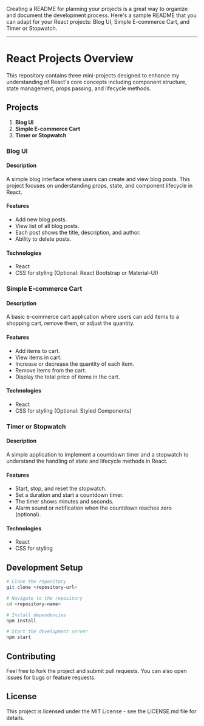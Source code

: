 Creating a README for planning your projects is a great way to organize and document the development process. Here's a sample README that you can adapt for your React projects: Blog UI, Simple E-commerce Cart, and Timer or Stopwatch.

---

# React Projects Overview

This repository contains three mini-projects designed to enhance my understanding of React's core concepts including component structure, state management, props passing, and lifecycle methods.

## Projects

1. **Blog UI**
2. **Simple E-commerce Cart**
3. **Timer or Stopwatch**

### Blog UI

#### Description

A simple blog interface where users can create and view blog posts. This project focuses on understanding props, state, and component lifecycle in React.

#### Features

-   Add new blog posts.
-   View list of all blog posts.
-   Each post shows the title, description, and author.
-   Ability to delete posts.

#### Technologies

-   React
-   CSS for styling (Optional: React Bootstrap or Material-UI)

### Simple E-commerce Cart

#### Description

A basic e-commerce cart application where users can add items to a shopping cart, remove them, or adjust the quantity.

#### Features

-   Add items to cart.
-   View items in cart.
-   Increase or decrease the quantity of each item.
-   Remove items from the cart.
-   Display the total price of items in the cart.

#### Technologies

-   React
-   CSS for styling (Optional: Styled Components)

### Timer or Stopwatch

#### Description

A simple application to implement a countdown timer and a stopwatch to understand the handling of state and lifecycle methods in React.

#### Features

-   Start, stop, and reset the stopwatch.
-   Set a duration and start a countdown timer.
-   The timer shows minutes and seconds.
-   Alarm sound or notification when the countdown reaches zero (optional).

#### Technologies

-   React
-   CSS for styling

## Development Setup

```bash
# Clone the repository
git clone <repository-url>

# Navigate to the repository
cd <repository-name>

# Install dependencies
npm install

# Start the development server
npm start
```

## Contributing

Feel free to fork the project and submit pull requests. You can also open issues for bugs or feature requests.

## License

This project is licensed under the MIT License - see the LICENSE.md file for details.
